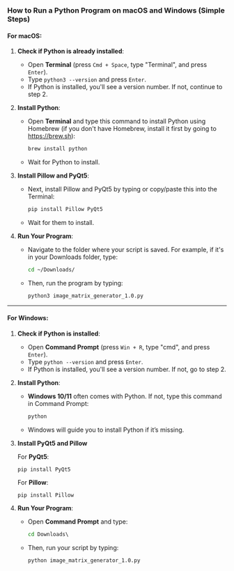 ### How to Run a Python Program on macOS and Windows (Simple Steps)

#### For macOS:
1. **Check if Python is already installed**:
   - Open **Terminal** (press `Cmd + Space`, type "Terminal", and press `Enter`).
   - Type `python3 --version` and press `Enter`.
   - If Python is installed, you'll see a version number. If not, continue to step 2.

2. **Install Python**:
   - Open **Terminal** and type this command to install Python using Homebrew (if you don't have Homebrew, install it first by going to https://brew.sh):
     ```bash
     brew install python
     ```
   - Wait for Python to install.

2. **Install Pillow and PyQt5**:
   - Next, install Pillow and PyQt5 by typing or copy/paste this into the Terminal:
     ```bash
     pip install Pillow PyQt5
     ```
   - Wait for them to install.


4. **Run Your Program**:
   - Navigate to the folder where your script is saved. For example, if it's in your Downloads folder, type:
     ```bash
     cd ~/Downloads/
     ```
   - Then, run the program by typing:
     ```bash
     python3 image_matrix_generator_1.0.py
     ```

---

#### For Windows:
1. **Check if Python is installed**:
   - Open **Command Prompt** (press `Win + R`, type "cmd", and press `Enter`).
   - Type `python --version` and press `Enter`.
   - If Python is installed, you'll see a version number. If not, go to step 2.

2. **Install Python**:
   - **Windows 10/11** often comes with Python. If not, type this command in Command Prompt:
     ```cmd
     python
     ```
   - Windows will guide you to install Python if it’s missing.

3. **Install PyQt5 and Pillow**

   For **PyQt5**:
   ```
   pip install PyQt5
   ```

   For **Pillow**:
   ```
   pip install Pillow
   ```

4. **Run Your Program**:
   - Open **Command Prompt** and type:
     ```cmd
     cd Downloads\
     ```
   - Then, run your script by typing:
     ```cmd
     python image_matrix_generator_1.0.py
     ```

